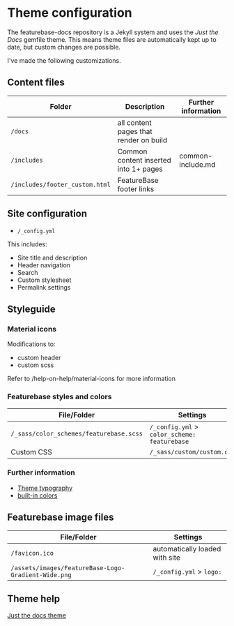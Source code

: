 # Theme configuration

The featurebase-docs repository is a Jekyll system and uses the *Just the Docs* gemfile theme. This means theme files are automatically kept up to date, but custom changes are possible.

I've made the following customizations.

## Content files

| Folder | Description | Further information |
|---|---|---|
| `/docs` | all content pages that render on build |  |
| `/includes` | Common content inserted into 1+ pages | common-include.md |
| `/includes/footer_custom.html` | FeatureBase footer links |

## Site configuration

* `/_config.yml`

This includes:
* Site title and description
* Header navigation
* Search
* Custom stylesheet
* Permalink settings

## Styleguide

### Material icons

Modifications to:
* custom header
* custom scss

Refer to /help-on-help/material-icons for more information

### Featurebase styles and colors

| File/Folder | Settings |
|---|---|
| `/_sass/color_schemes/featurebase.scss` | `/_config.yml` > `color_scheme: featurebase` |
| Custom CSS | `/_sass/custom/custom.css` | Automatically loaded |

### Further information

* [Theme typography](https://just-the-docs.github.io/just-the-docs/docs/ui-components/typography/)
* [built-in colors](https://just-the-docs.github.io/just-the-docs/docs/utilities/color/)

## Featurebase image files

| File/Folder | Settings |
|---|---|
| `/favicon.ico` | automatically loaded with site |
| `/assets/images/FeatureBase-Logo-Gradient-Wide.png` | `/_config.yml` > `logo:` |

## Theme help

[Just the docs theme](https://just-the-docs.github.io)
